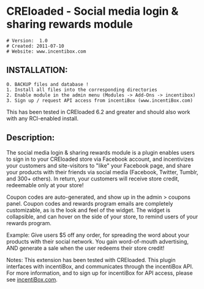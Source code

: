 # CREloaded - Social media login & sharing rewards module
	
    # Version:  1.0
    # Created: 2011-07-10
    # Website: www.incentibox.com

## INSTALLATION:

    0. BACKUP files and database !
    1. Install all files into the corresponding directories
    2. Enable module in the admin menu (Modules -> Add-Ons -> incentibox)
    3. Sign up / request API access from incentiBox (www.incentiBox.com)

This has been tested in CREloaded 6.2 and greater and should also work with any RCI-enabled install.


## Description: 

The social media login & sharing rewards module is a plugin enables users to sign in to your CREloaded store via Facebook account, and incentivizes your customers and site-visitors to "like" your Facebook page, and share your products with their friends via social media (Facebook, Twitter, Tumblr, and 300+ others). In return, your customers will receive store credit, redeemable only at your store!

Coupon codes are auto-generated, and show up in the admin > coupons panel. Coupon codes and rewards program emails are completely customizable, as is the look and feel of the widget. The widget is collapsible, and can hover on the side of your store, to remind users of your rewards program. 

Example: Give users $5 off any order, for spreading the word about your products with their social network. You gain word-of-mouth advertising, AND generate a sale when the user redeems their store credit!

Notes: This extension has been tested with CREloaded. This plugin interfaces with incentiBox, and communicates through the incentiBox API. For more information, and to sign up for incentiBox for API access, please see <a href='http://www.incentibox.com/?ref=github2'>incentiBox.com</a>.
